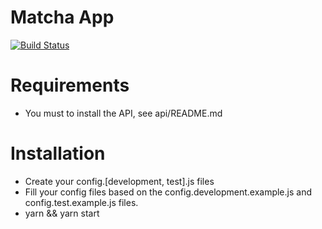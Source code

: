 # Matcha App

[![Build Status](https://api.cirrus-ci.com/github/GoogleChrome/puppeteer.svg)](https://cirrus-ci.com/github/GoogleChrome/puppeteer)

# Requirements

- You must to install the API, see api/README.md

# Installation

- Create your config.[development, test].js files
- Fill your config files based on the config.development.example.js and config.test.example.js files.
- yarn && yarn start
